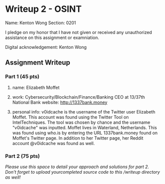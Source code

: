 # Writeup 2 - OSINT

Name: Kenton Wong
Section: 0201

I pledge on my honor that I have not given or received any unauthorized assistance on this assignment or examniation.

Digital acknowledgement: Kenton Wong

## Assignment Writeup

### Part 1 (45 pts)

1. name: Elizabeth Moffet

2. work: Cybersecurity/Blockchain/Finance/Banking CEO at 13/37th National Bank
website: http://1337bank.money

3. personal info:
v0idcache is the username of the Twitter user Elizabeth Moffet. This account was found using the Twitter Tool on IntelTechniques. The tool was chosen by chance and the username "v0idcache" was inputted. Moffet lives in Waterland, Netherlands. This was found using who.is by entering the URL 1337bank.money found on Moffet's Twitter page. In addition to her Twitter page, her Reddit account @v0idcache was found as well.

### Part 2 (75 pts)

*Please use this space to detail your approach and solutions for part 2. Don't forget to upload yourcompleted source code to this /writeup directory as well!*
